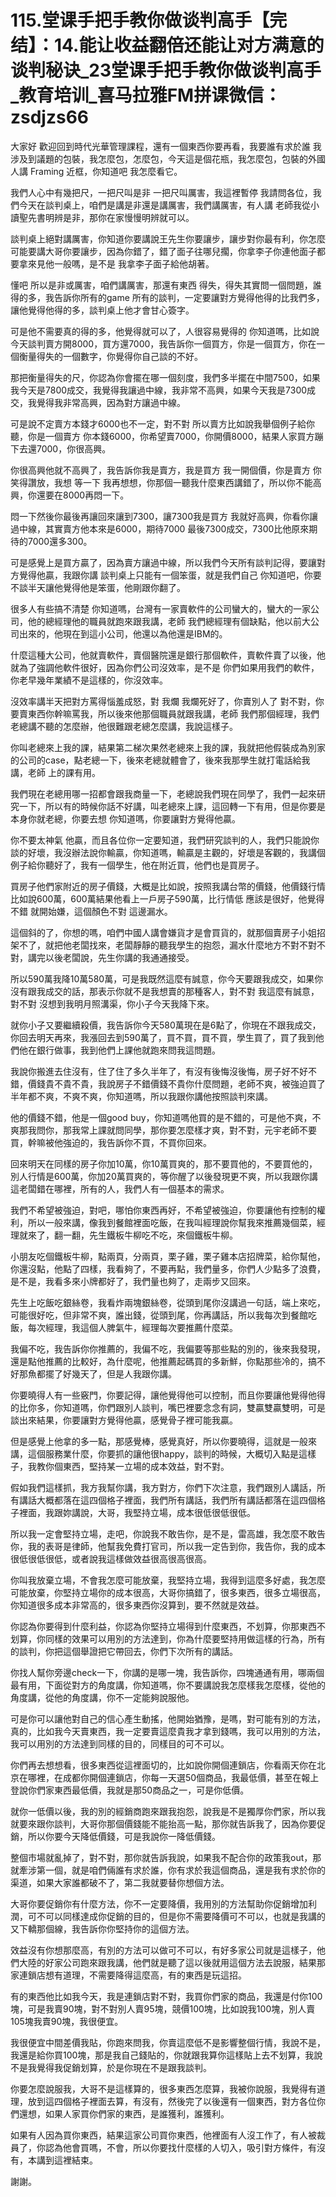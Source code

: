 # 115.堂课手把手教你做谈判高手【完结】：14.能让收益翻倍还能让对方满意的谈判秘诀_23堂课手把手教你做谈判高手_教育培训_喜马拉雅FM拼课微信：zsdjzs66

大家好 歡迎回到時代光華管理課程，還有一個東西你要再看，我要誰有求於誰 我涉及到議題的包裝，我怎麼包，怎麼包，今天這是個花瓶，我怎麼包，包裝的外國人講 Framing 近框，你知道吧 我怎麼看它。

我們人心中有幾把尺，一把尺叫是非 一把尺叫厲害，我這裡暫停 我請問各位，我們今天在談判桌上，咱們是講是非還是講厲害，我們講厲害，有人講 老師我從小讀聖先書明辨是非，那你在家慢慢明辨就可以。

談判桌上絕對講厲害，你知道你要講說王先生你要讓步，讓步對你最有利，你怎麼可能要講大哥你要讓步，因為你錯了，錯了面子往哪兒擱，你拿李子你連他面子都要拿來見他一般嗎，是不是 我拿李子面子給他胡著。

懂吧 所以是非或厲害，咱們講厲害，那還有東西 得失，得失其實問一個問題，誰得的多，我告訴你所有的game 所有的談判，一定要讓對方覺得他得的比我們多，讓他覺得他得的多，談判桌上他才會甘心簽字。

可是他不需要真的得的多，他覺得就可以了，人很容易覺得的 你知道嗎，比如說今天談判賣方開8000，買方還7000，我告訴你一個買方，你是一個買方，你在一個衡量得失的一個數字，你覺得你自己談的不好。

那把衡量得失的尺，你認為你會擺在哪一個刻度，我們多半擺在中間7500，如果我今天是7800成交，我覺得我讓過中線，我非常不高興，如果今天我是7300成交，我覺得我非常高興，因為對方讓過中線。

可是說不定賣方本錢才6000也不一定，對不對 所以賣方比如說我舉個例子給你聽，你是一個賣方 你本錢6000，你希望賣7000，你開價8000，結果人家買方蹦下去還7000，你很高興。

你很高興他就不高興了，我告訴你我是賣方，我是買方 我一開個價，你是賣方 你笑得讚放，我想 等一下 我再想想，你那個一聽我什麼東西講錯了，所以你不能高興，你還要在8000再悶一下。

悶一下然後你最後再讓回來讓到7300，讓7300我是買方 我就好高興，你看你讓過中線，其實賣方他本來是6000，期待7000 最後7300成交，7300比他原來期待的7000還多300。

可是感覺上是買方贏了，因為賣方讓過中線，所以我們今天所有談判記得，要讓對方覺得他贏，我跟你講 談判桌上只能有一個笨蛋，就是我們自己 你知道吧，你要不談半天讓他覺得他是笨蛋，他剛跟你翻了。

很多人有些搞不清楚 你知道嗎，台灣有一家賣軟件的公司蠻大的，蠻大的一家公司，他的總經理他的職員就跑來跟我講，老師 我們總經理有個缺點，他以前大公司出來的，他現在到這小公司，他還以為他還是IBM的。

什麼這種大公司，他就賣軟件，賣個醫院還是銀行那個軟件，賣軟件賣了以後，他就為了強調他軟件很好，因為你們公司沒效率，是不是 你們如果用我們的軟件，你老早幾年業績不是這樣的，你沒效率。

沒效率講半天把對方罵得惱羞成怒，對 我爛 我爛死好了，你賣別人了 對不對，你要賣東西你幹嘛罵我，所以後來他那個職員就跟我講，老師 我們那個經理，我們老總講不聽的怎麼辦，他很難跟老總怎麼講，我說這樣子。

你叫老總來上我的課，結果第二梯次果然老總來上我的課，我就把他假裝成為別家的公司的case，點老總一下，後來老總就體會了，後來我那學生就打電話給我講，老師 上的課有用。

我們現在老總用哪一招都會跟我商量一下，老總說我們現在同學了，我們一起來研究一下，所以有的時候你話不好講，叫老總來上課，這回轉一下有用，但是你要是本身你就老總，你要去想 你知道嗎，你要讓對方覺得他贏。

你不要太神氣 他贏，而且各位你一定要知道，我們研究談判的人，我們只能說你談的好壞，我沒辦法說你輸贏，你知道嗎，輸贏是主觀的，好壞是客觀的，我講個例子給你聽好了，我有一個學生，他在附近買，他們也是買房子。

買房子他們家附近的房子價錢，大概是比如說，按照我講台幣的價錢，他價錢行情比如說600萬，600萬結果他看上一戶房子590萬，比行情低 應該是很好，他覺得不錯 就開始嫌，這個顏色不對 這邊漏水。

這個斜的了，你想的嗎，咱們中國人講會嫌貨才是會買貨的，就那個賣房子小姐招架不了，就把他老闆找來，老闆靜靜的聽我學生的抱怨，漏水什麼地方不對不對不對，講完以後老闆說，先生你講的我通通接受。

所以590萬我降10萬580萬，可是我既然這麼有誠意，你今天要跟我成交，如果你沒有跟我成交的話，那表示你就不是我想賣的那種客人，對不對 我這麼有誠意，對不對 沒想到我明月照溝渠，你小子今天我降下來。

就你小子又要繼續殺價，我告訴你今天580萬現在是6點了，你現在不跟我成交，你回去明天再來，我漲回去到590萬了，買不買，買不買，學生買了，買了我到他們他在銀行做事，我到他們上課他就跑來問我這問題。

我說你搬進去住沒有，住了住了多久半年了，有沒有後悔沒後悔，房子好不好不錯，價錢貴不貴不貴，我說房子不錯價錢不貴你什麼問題，老師不爽，被強迫買了半年都不爽，不爽不爽，你知道嗎，所以我跟你講他按照談判來講。

他的價錢不錯，他是一個good buy，你知道嗎他買的是不錯的，可是他不爽，不爽那我問你，那我常上課就問同學，那你要怎麼樣才爽，對不對，元宇老師不要買，幹嘛被他強迫的，我告訴你不買，不買你回來。

回來明天在同樣的房子你加10萬，你10萬買爽的，那不要買他的，不要買他的，別人行情是600萬，你加20萬買爽的，等你醒了以後發現更不爽，所以我跟你講這老闆錯在哪裡，所有的人，我們人有一個基本的需求。

我們不希望被強迫，對吧，哪怕你東西再好，不希望被強迫，你要讓他有控制的權利，所以一般來講，像我到餐館裡面吃飯，在我叫經理說你幫我來推薦幾個菜，經理就來了，翻一翻，先生鐵板牛柳吃不吃，來個鐵板牛柳。

小朋友吃個鐵板牛柳，點兩頁，分兩頁，栗子雞，栗子雞本店招牌菜，給你幫他，你還沒點，他點了四樣，我看夠了，不要再點，我們量多，你們人少點多了浪費，是不是，我看多來小牌都好了，我們量也夠了，走兩步又回來。

先生上吃飯吃銀絲卷，我看炸兩塊銀絲卷，從頭到尾你沒講過一句話，端上來吃，可能很好吃，但非常不爽，誰出錢，從頭到尾，你再講話，所以我每次到餐館吃飯，每次經理，我這個人脾氣牛，經理每次要推薦什麼菜。

我偏不吃，我告訴你你推薦的，我偏不吃，我偏要等那些點的別的，後來我發現，還是點他推薦的比較好，為什麼呢，他推薦起碼買的多新鮮，你點那些冷的，搞不好那魚都擺了好幾天了，但是人我跟你講。

你要曉得人有一些竅門，你要記得，讓他覺得他可以控制，而且你要讓他覺得他得的比你多，你知道嗎，你們跟別人談判，嘴巴裡要念念有詞，雙贏雙贏雙明，可是談出來結果，你要讓對方覺得他贏，感覺骨子裡可能我贏。

但是感覺上他拿的多一點，那感覺棒，感覺真好，所以你要曉得，這就是一般來講，這個服務業什麼，你要抓的讓他很happy，談判的時候，大概切入點是這樣子，我教你個東西，堅持某一立場的成本效益，對不對。

假如我們這樣抓，我方我幫你講，我方對方，你們下次注意，我們跟別人講話，所有講話大概都落在這四個格子裡面，我們所有講話，我們所有講話都落在這四個格子裡面，我跟妳講說，大哥，我堅持立場，成本很低很低很低。

所以我一定會堅持立場，走吧，你說我不敢告你，是不是，雷高雄，我怎麼不敢告你，我的表哥是律師，他幫我免費打官司，所以我一定告到你，我告你，我的成本很低很低很低，或者說我這樣做效益很高很高很高。

你叫我放棄立場，不會我怎麼可能放棄，我堅持立場，我得到這麼多好處，我怎麼可能放棄，你堅持立場你的成本很高，大哥你搞錯了，很多東西，很多立場很高，你知道很多成本非常高的，很多東西你沒算到，要不然就是效益。

你認為你要得到什麼利益，你認為你堅持立場得到什麼東西，不划算，你那東西不划算，你同樣的效果可以用別的方法達到，你為什麼要堅持用做這樣的行為，所有的談判，你把這個舉證把它帶回去，你們下次所有的講話。

你找人幫你旁邊check一下，你講的是哪一塊，我告訴你，四塊通通有用，哪兩個最有用，下面從對方的角度講，你知道嗎，你不要講說我怎麼樣我怎麼樣，從他的角度講，從他的角度講，你不一定能夠說服他。

可是你可以讓他對自己的信心產生動搖，他開始猶豫，是嗎，對可能有別的方法，真的，比如我今天賣東西，我一定要賣這麼貴我才拿到錢嗎，我可以用別的方法，我可以用別的方法達到同樣的目的，同樣目的可不可以。

你們再去想想看，很多東西從這裡面切的，比如說你開個連鎖店，你看兩天你在北京在哪裡，在成都你開個連鎖店，你每一天選50個商品，我最低價，甚至在報上登說你們家東西最低價，我就是那50商品之一，可是你低價。

就你一低價以後，我的別的經銷商跑來跟我抱怨，說我是不是獨厚你們家，所以我就要來跟你談判，大哥你那個價錢能不能抬高一點，那你就告訴我了，因為你要促銷，所以你要今天降低價錢，可是我說你一降低價錢。

整個市場就亂掉了，對不對，那你就告訴我說，如果我不配合你的政策我out，那就牽涉第一個，就是咱們倆誰有求於誰，你有求於我這個商品，還是我有求於你的渠道，如果大家誰都破不了，第二我就要替你想個方法。

大哥你要促銷你有什麼方法，你不一定要降價，我用別的方法幫助你促銷增加利潤，可不可以同樣達成你促銷的目的，但是你不需要降價可不可以，也就是我講的又下轎那個線，我告訴你你堅持你的這個方法。

效益沒有你想那麼高，有別的方法可以做可不可以，有好多家公司就是這樣子，他們大陸的好家公司跑來跟我講，他們就是聽了這以後就用這個方法去說服，結果那家連鎖店想有道理，不需要降得這麼高，有的東西是玩這招。

有的東西他比如我今天，我是連鎖店對不對，我買你們家的商品，我還是付你100塊，可是我賣90塊，對不對別人賣95塊，競價100塊，比如說我100塊，別人賣105塊我賣90塊，我很便宜。

我很便宜中間差價我貼，你跑來問我，你賣這麼低不是影響整個行情，我說不是，我還是給你買100塊，那是我自己錢貼的，你就跟我算你這樣貼上去不划算，我說不是我覺得我促銷划算，於是你現在不是跟我談判。

你要怎麼說服我，大哥不是這樣算的，很多東西怎麼算，我被你說服，我覺得有道理，放到這四個格子裡面去算，有沒有，然後完了以後還有一個東西，對方各位你們還想，如果人家買你們家的東西，是誰獲利，誰獲利。

如果有人因為買你東西，結果這家公司買你東西，他裡面有人沒工作了，有人被裁員了，你認為他會買嗎，不會，所以你要找什麼樣的人切入，吸引對方條件，有沒有，本講到這裡結束。

謝謝。